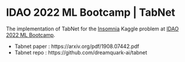 # IDAO 2022 ML Bootcamp | TabNet
The implementation of TabNet for the [Insomnia](https://www.kaggle.com/c/idao-2022-bootcamp-insomnia/submit) Kaggle problem at [IDAO 2022 ML Bootcamp](https://idao.world/bootcamp/).

<ul>
  <li>Tabnet paper : https://arxiv.org/pdf/1908.07442.pdf</li>
  <li>Tabnet repo : https://github.com/dreamquark-ai/tabnet</li>
</ul>
